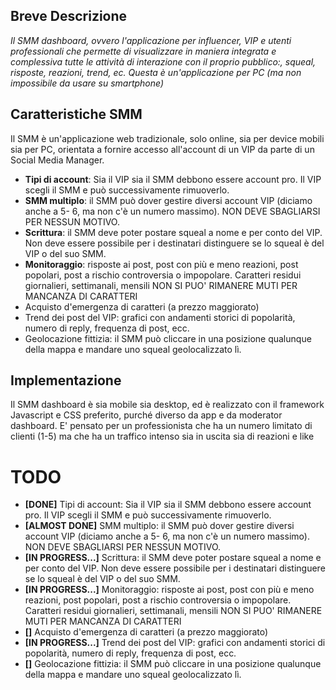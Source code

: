 ## Breve Descrizione
*Il SMM dashboard, ovvero l'applicazione per influencer, VIP e
utenti professionali che permette di visualizzare in maniera
integrata e complessiva tutte le attività di interazione con il proprio
pubblico:, squeal, risposte, reazioni, trend, ec. Questa è
un'applicazione per PC (ma non impossibile da usare su
smartphone)*
  
## Caratteristiche SMM  
Il SMM è un'applicazione web tradizionale, solo online, sia per device mobili sia
per PC, orientata a fornire accesso all'account di un VIP da parte di un Social
Media Manager.  
- __Tipi di account__: Sia il VIP sia il SMM debbono essere account pro. Il VIP scegli il
SMM e può successivamente rimuoverlo.
- __SMM multiplo__: il SMM può dover gestire diversi account VIP (diciamo anche a 5-
6, ma non c'è un numero massimo).
NON DEVE SBAGLIARSI PER NESSUN MOTIVO.
- __Scrittura__: il SMM deve poter postare squeal a nome e per conto del VIP. Non deve
essere possibile per i destinatari distinguere se lo squeal è del VIP o del suo SMM.
-  __Monitoraggio__: risposte ai post, post con più e meno reazioni, post popolari, post
a rischio controversia o impopolare. Caratteri residui giornalieri, settimanali,
mensili
NON SI PUO' RIMANERE MUTI PER MANCANZA DI CARATTERI
- Acquisto d'emergenza di caratteri (a prezzo maggiorato)
- Trend dei post del VIP: grafici con andamenti storici di popolarità, numero di
reply, frequenza di post, ecc.
- Geolocazione fittizia: il SMM può cliccare in una posizione qualunque della
mappa e mandare uno squeal geolocalizzato lì.
  
## Implementazione
Il SMM dashboard è sia mobile sia desktop, ed è realizzato con il
framework Javascript e CSS preferito, purché diverso da app e da
moderator dashboard. E' pensato per un professionista che ha un
numero limitato di clienti (1-5) ma che ha un traffico intenso sia in
uscita sia di reazioni e like


# TODO
- **[DONE]** Tipi di account: Sia il VIP sia il SMM debbono essere account pro. Il VIP scegli il
  SMM e può successivamente rimuoverlo.
- **[ALMOST DONE]** SMM multiplo: il SMM può dover gestire diversi account VIP (diciamo anche a 5-
  6, ma non c'è un numero massimo).
  NON DEVE SBAGLIARSI PER NESSUN MOTIVO.
- **[IN PROGRESS...]** Scrittura: il SMM deve poter postare squeal a nome e per conto del VIP. Non deve
  essere possibile per i destinatari distinguere se lo squeal è del VIP o del suo SMM.
- **[IN PROGRESS...]** Monitoraggio: risposte ai post, post con più e meno reazioni, post popolari, post
  a rischio controversia o impopolare. Caratteri residui giornalieri, settimanali,
  mensili
  NON SI PUO' RIMANERE MUTI PER MANCANZA DI CARATTERI
- **[]** Acquisto d'emergenza di caratteri (a prezzo maggiorato)
- **[IN PROGRESS...]** Trend dei post del VIP: grafici con andamenti storici di popolarità, numero di
  reply, frequenza di post, ecc.
- **[]** Geolocazione fittizia: il SMM può cliccare in una posizione qualunque della
  mappa e mandare uno squeal geolocalizzato lì.